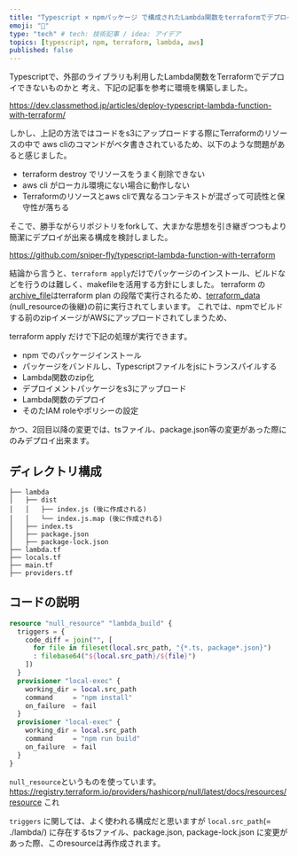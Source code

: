 ```yaml
---
title: "Typescript × npmパッケージ で構成されたLambda関数をterraformでデプロイする"
emoji: "🐷"
type: "tech" # tech: 技術記事 / idea: アイデア
topics: [typescript, npm, terraform, lambda, aws]
published: false
---
```


Typescriptで、外部のライブラリも利用したLambda関数をTerraformでデプロイできないものかと
考え、下記の記事を参考に環境を構築しました。

https://dev.classmethod.jp/articles/deploy-typescript-lambda-function-with-terraform/

しかし、上記の方法ではコードをs3にアップロードする際にTerraformのリソースの中で
aws cliのコマンドがベタ書きされているため、以下のような問題があると感じました。
- terraform destroy でリソースをうまく削除できない
- aws cli がローカル環境にない場合に動作しない
- Terraformのリソースとaws cliで異なるコンテキストが混ざって可読性と保守性が落ちる

そこで、勝手ながらリポジトリをforkして、大まかな思想を引き継ぎつつもより簡潔にデプロイが出来る構成を検討しました。

https://github.com/sniper-fly/typescript-lambda-function-with-terraform

結論から言うと、`terraform apply`だけでパッケージのインストール、ビルドなどを行うのは難しく、makefileを活用する方針にしました。
terraform の [archive_file](https://registry.terraform.io/providers/hashicorp/archive/latest/docs/data-sources/file)はterraform plan の段階で実行されるため、[terraform_data](https://developer.hashicorp.com/terraform/language/resources/terraform-data) (null_resourceの後継)の前に実行されてしまいます。
これでは、npmでビルドする前のzipイメージがAWSにアップロードされてしまうため、

terraform apply だけで下記の処理が実行できます。
- npm でのパッケージインストール
- パッケージをバンドルし、Typescriptファイルをjsにトランスパイルする
- Lambda関数のzip化
- デプロイメントパッケージをs3にアップロード
- Lambda関数のデプロイ
- そのたIAM roleやポリシーの設定

かつ、2回目以降の変更では、tsファイル、package.json等の変更があった際にのみデプロイ出来ます。

## ディレクトリ構成
```
├── lambda
│   ├── dist
│   │   ├── index.js (後に作成される)
│   │   └── index.js.map (後に作成される)
│   ├── index.ts
│   ├── package.json
│   ├── package-lock.json
├── lambda.tf
├── locals.tf
├── main.tf
├── providers.tf
```

## コードの説明

```tf
resource "null_resource" "lambda_build" {
  triggers = {
    code_diff = join("", [
      for file in fileset(local.src_path, "{*.ts, package*.json}")
      : filebase64("${local.src_path}/${file}")
    ])
  }
  provisioner "local-exec" {
    working_dir = local.src_path
    command     = "npm install"
    on_failure  = fail
  }
  provisioner "local-exec" {
    working_dir = local.src_path
    command     = "npm run build"
    on_failure  = fail
  }
}
```
`null_resource`というものを使っています。
https://registry.terraform.io/providers/hashicorp/null/latest/docs/resources/resource
これ

`triggers` に関しては、よく使われる構成だと思いますが
`local.src_path`(= ./lambda/) に存在するtsファイル、package.json, package-lock.json に変更があった際、このresourceは再作成されます。
